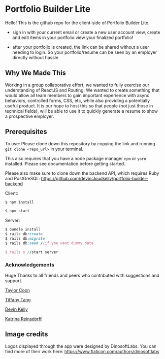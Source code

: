 # Portfolio Builder Lite

Hello! This is the github repo for the client-side of Portfolio Builder Lite.

* sign in with your current email or create a new user account
    view, create and edit items in your portfolio
    view your finalized portfolio!

* after your portfolio is created, the link can be shared without a user needing to login. So your portfolio/resume can be seen by an employer directly without hassle.

## Why We Made This ##
Working in a group collaborative effort, we wanted to fully exercise our understanding of ReactJS and Routing. We wanted to create something that would allow all team members to gain important experience with async behaviors, controlled forms, CSS, etc, while also providing a potentially useful product.
It is our hope to host this so that people (not just those in technical fields), will be able to use it to quickly generate a resume to show a prospective employer.

## Prerequisites ## 

To use: Please clone down this repository by copying the link and running ```git clone <repo_url>``` in your terminal. 

This also requires that you have a node package manager ```npm``` or ```yarn``` installed. Please see documentation before getting started. 

Please also make sure to clone down the backend API, which requires Ruby and PostGreSQL: https://github.com/devincloudkelly/portfolio-builder-backend

Client:
```javascript
$ npm install

$ npm start
```

Server:
```ruby
$ bundle install
$ rails db:create
$ rails db:migrate
$ rails db:seed //if you want dummy data

$ rails s //start server 

```
### Acknowledgements
Huge Thanks to all friends and peers who contributed with suggestions and support.

[Taylor Coon](https://github.com/Clashbuster)

[Tiffany Tang](https://github.com/moliver4)

[Devin Kelly](https://github.com/devincloudkelly)

[Katrina Reinsdorff](https://github.com/learn-co-kat)



## Image credits ## 

Logos displayed through the app were designed by DinosoftLabs. You can find more of their work here: https://www.flaticon.com/authors/dinosoftlabs